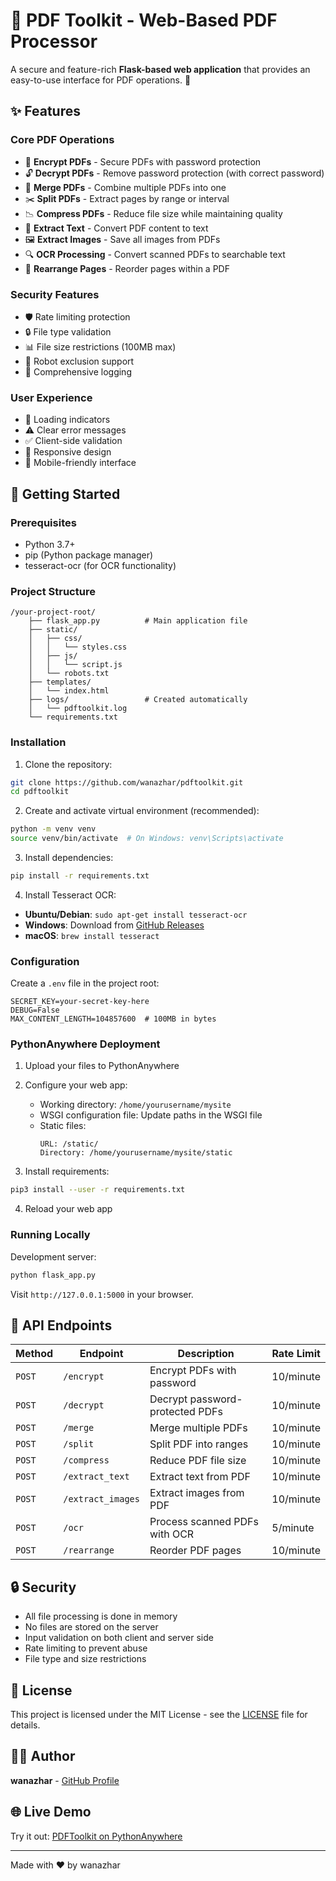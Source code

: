 # 📄 PDF Toolkit - Web-Based PDF Processor

A secure and feature-rich **Flask-based web application** that provides an easy-to-use interface for PDF operations. 🚀

## ✨ Features

### Core PDF Operations
- 🔐 **Encrypt PDFs** - Secure PDFs with password protection
- 🔓 **Decrypt PDFs** - Remove password protection (with correct password)
- 🔗 **Merge PDFs** - Combine multiple PDFs into one
- ✂️ **Split PDFs** - Extract pages by range or interval
- 📉 **Compress PDFs** - Reduce file size while maintaining quality
- 📝 **Extract Text** - Convert PDF content to text
- 🖼️ **Extract Images** - Save all images from PDFs
- 🔍 **OCR Processing** - Convert scanned PDFs to searchable text
- 🔄 **Rearrange Pages** - Reorder pages within a PDF

### Security Features
- 🛡️ Rate limiting protection
- 🔒 File type validation
- 📊 File size restrictions (100MB max)
- 🚫 Robot exclusion support
- 📝 Comprehensive logging

### User Experience
- 💫 Loading indicators
- ⚠️ Clear error messages
- ✅ Client-side validation
- 🎯 Responsive design
- 📱 Mobile-friendly interface

## 🚀 Getting Started

### Prerequisites
- Python 3.7+
- pip (Python package manager)
- tesseract-ocr (for OCR functionality)

### Project Structure
```
/your-project-root/
    ├── flask_app.py          # Main application file
    ├── static/
    │   ├── css/
    │   │   └── styles.css
    │   ├── js/
    │   │   └── script.js
    │   └── robots.txt
    ├── templates/
    │   └── index.html
    ├── logs/                 # Created automatically
    │   └── pdftoolkit.log
    └── requirements.txt
```

### Installation

1. Clone the repository:
```sh
git clone https://github.com/wanazhar/pdftoolkit.git
cd pdftoolkit
```

2. Create and activate virtual environment (recommended):
```sh
python -m venv venv
source venv/bin/activate  # On Windows: venv\Scripts\activate
```

3. Install dependencies:
```sh
pip install -r requirements.txt
```

4. Install Tesseract OCR:
- **Ubuntu/Debian**: `sudo apt-get install tesseract-ocr`
- **Windows**: Download from [GitHub Releases](https://github.com/UB-Mannheim/tesseract/wiki)
- **macOS**: `brew install tesseract`

### Configuration

Create a `.env` file in the project root:
```env
SECRET_KEY=your-secret-key-here
DEBUG=False
MAX_CONTENT_LENGTH=104857600  # 100MB in bytes
```

### PythonAnywhere Deployment

1. Upload your files to PythonAnywhere
2. Configure your web app:
   - Working directory: `/home/yourusername/mysite`
   - WSGI configuration file: Update paths in the WSGI file
   - Static files:
     ```
     URL: /static/
     Directory: /home/yourusername/mysite/static
     ```

3. Install requirements:
```sh
pip3 install --user -r requirements.txt
```

4. Reload your web app

### Running Locally

Development server:
```sh
python flask_app.py
```

Visit `http://127.0.0.1:5000` in your browser.

## 🔧 API Endpoints

| Method | Endpoint | Description | Rate Limit |
|--------|----------|-------------|------------|
| `POST` | `/encrypt` | Encrypt PDFs with password | 10/minute |
| `POST` | `/decrypt` | Decrypt password-protected PDFs | 10/minute |
| `POST` | `/merge` | Merge multiple PDFs | 10/minute |
| `POST` | `/split` | Split PDF into ranges | 10/minute |
| `POST` | `/compress` | Reduce PDF file size | 10/minute |
| `POST` | `/extract_text` | Extract text from PDF | 10/minute |
| `POST` | `/extract_images` | Extract images from PDF | 10/minute |
| `POST` | `/ocr` | Process scanned PDFs with OCR | 5/minute |
| `POST` | `/rearrange` | Reorder PDF pages | 10/minute |

## 🔒 Security

- All file processing is done in memory
- No files are stored on the server
- Input validation on both client and server side
- Rate limiting to prevent abuse
- File type and size restrictions

## 📝 License

This project is licensed under the MIT License - see the [LICENSE](LICENSE) file for details.

## 👨‍💻 Author

**wanazhar** - [GitHub Profile](https://github.com/wanazhar)

## 🌐 Live Demo

Try it out: [PDFToolkit on PythonAnywhere](https://wanazhar.pythonanywhere.com)

---

Made with ❤️ by wanazhar
